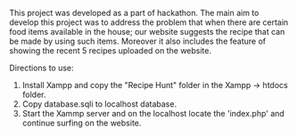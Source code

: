 This project was developed as a part of hackathon. The main aim to develop this project was to address the problem that when there are certain food items available in the house; our website suggests the recipe that can be made by using such items. Moreover it also includes the feature of showing the recent 5 recipes uploaded on the website.

Directions to use:
1. Install Xampp and copy the "Recipe Hunt" folder in the Xampp -> htdocs folder.
2. Copy database.sqli to localhost database.
3. Start the Xammp server and on the localhost locate the 'index.php' and continue surfing on the website.
